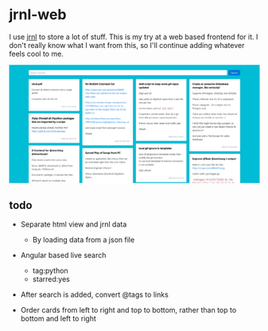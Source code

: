 
# jrnl-web

I use [jrnl](https://github.com/maebert/jrnl) to store a lot of stuff. This is my try at a web based frontend for it. I don't really know what I want from this, so I'll continue adding whatever feels cool to me.

![Screenshot](screenshot.png)

## todo

* Separate html view and jrnl data
    - By loading data from a json file

* Angular based live search
    - tag:python
    - starred:yes

* After search is added, convert @tags to links

* Order cards from left to right and top to bottom,
rather than top to bottom and left to right

